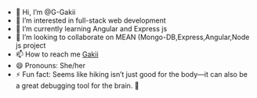 - 👋 Hi, I’m @G-Gakii
- 👀 I’m interested in full-stack web development
- 🌱 I’m currently learning Angular and Express js
- 💞️ I’m looking to collaborate on MEAN (Mongo-DB,Express,Angular,Node js project
- 📫 How to reach me [Gakii](https://www.linkedin.com/in/gakii-violet-ab46841a9/)
- 😄 Pronouns: She/her
- ⚡ Fun fact: Seems like hiking isn’t just good for the body—it can also be a great debugging tool for the brain. 🥾

<!---
G-Gakii/G-Gakii is a ✨ special ✨ repository because its `README.md` (this file) appears on your GitHub profile.
You can click the Preview link to take a look at your changes.
--->

